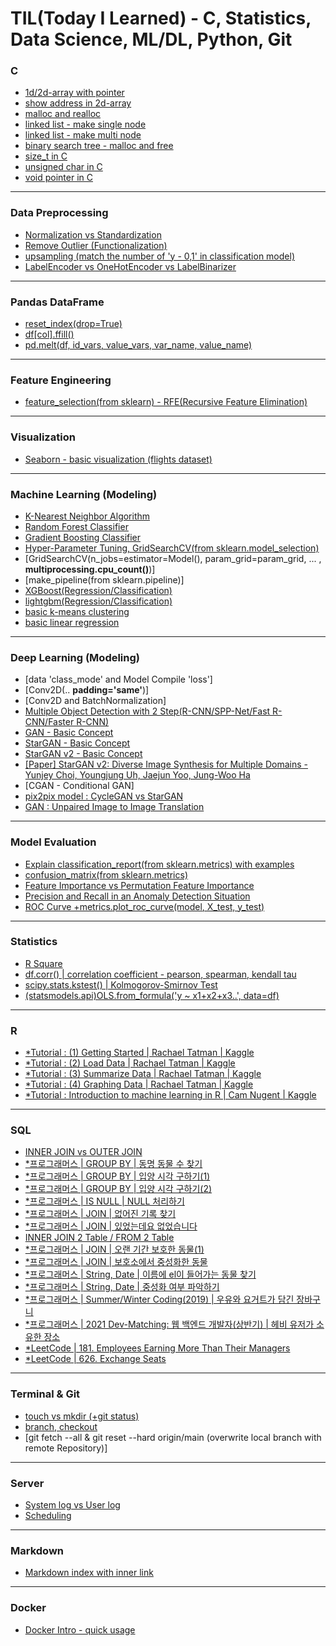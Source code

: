 # TIL(Today I Learned) - C, Statistics, Data Science, ML/DL, Python, Git

### C
- [1d/2d-array with pointer](https://github.com/seungson/TIL/blob/main/C/arr_pnt.c)
- [show address in 2d-array](https://github.com/seungson/TIL/blob/main/C/address_2d_array.c)
- [malloc and realloc](https://github.com/seungson/TIL/blob/main/C/realloc.c)
- [linked list - make single node](https://github.com/seungson/TIL/blob/main/C/single_node.c)
- [linked list - make multi node](https://github.com/seungson/TIL/blob/main/C/linked_list.c)
- [binary search tree - malloc and free](https://github.com/seungson/TIL/blob/main/C/bin_search_tree.c)
- [size_t in C](https://github.com/seungson/TIL/blob/main/C/size_t.md)
- [unsigned char in C](https://github.com/seungson/TIL/blob/main/C/unsigned_char.md)
- [void pointer in C](https://github.com/seungson/TIL/blob/main/C/void_pointer.md)
---

### Data Preprocessing
- [Normalization vs Standardization](https://github.com/seungson/TIL/blob/main/Data_Preprocessing/Normalization_vs_Standardization.md)
- [Remove Outlier (Functionalization)](https://github.com/seungson/TIL/blob/main/Data_Preprocessing/remove_outlier.md)
- [upsampling (match the number of 'y - 0,1' in classification model)](https://github.com/seungson/TIL/blob/main/Data_Preprocessing/upsampling.md)
- [LabelEncoder vs OneHotEncoder vs LabelBinarizer](https://github.com/seungson/TIL/blob/main/Data_Preprocessing/sklearn_Encoders.md)
---

### Pandas DataFrame
- [reset_index(drop=True)](https://github.com/seungson/TIL/blob/main/Pandas_DataFrame/reset_index.md)
- [df[col].ffill()](https://github.com/seungson/TIL/blob/main/Pandas_DataFrame/ffill.md)
- [pd.melt(df, id_vars, value_vars, var_name, value_name)](https://github.com/seungson/TIL/blob/main/Pandas_DataFrame/melt.md)
---

### Feature Engineering
- [feature_selection(from sklearn) - RFE(Recursive Feature Elimination)](https://github.com/seungson/TIL/blob/main/Feature_Engineering/rfe.md)
---

### Visualization
- [Seaborn - basic visualization (flights dataset)](https://github.com/seungson/TIL/blob/main/Visualization/sns_visualization.ipynb)
---

### Machine Learning (Modeling)
- [K-Nearest Neighbor Algorithm](https://github.com/seungson/TIL/blob/main/Machine_Learning/KNN.md)
- [Random Forest Classifier](https://github.com/seungson/TIL/blob/main/Machine_Learning/RandomForestClassifier.md)
- [Gradient Boosting Classifier](https://github.com/seungson/TIL/blob/main/Machine_Learning/GradientBoostingClassifier.md)
- [Hyper-Parameter Tuning, GridSearchCV(from sklearn.model_selection)](https://github.com/seungson/TIL/blob/main/Machine_Learning/GridSearchCV.md)
- [GridSearchCV(n_jobs=estimator=Model(), param_grid=param_grid, ... , **multiprocessing.cpu_count()**)]
- [make_pipeline(from sklearn.pipeline)]
- [XGBoost(Regression/Classification)](https://github.com/seungson/TIL/blob/main/Machine_Learning/XGBoost.md)
- [lightgbm(Regression/Classification)](https://github.com/seungson/TIL/blob/main/Machine_Learning/LGBM.md)
- [basic k-means clustering](https://github.com/seungson/TIL/blob/main/Machine_Learning/k_means.ipynb)
- [basic linear regression](https://github.com/seungson/TIL/blob/main/Machine_Learning/linear_regression.ipynb)
---

### Deep Learning (Modeling)
- [data 'class_mode' and Model Compile 'loss']
- [Conv2D(.. **padding='same'**)]
- [Conv2D and BatchNormalization]
- [Multiple Object Detection with 2 Step(R-CNN/SPP-Net/Fast R-CNN/Faster R-CNN)](https://github.com/seungson/TIL/blob/main/Deep_Learning/Multiple_Object_Detection_2step.md)
- [GAN - Basic Concept](https://github.com/seungson/TIL/blob/main/Deep_Learning/GAN.md)
- [StarGAN - Basic Concept](https://github.com/seungson/TIL/blob/main/Deep_Learning/StarGAN.md)
- [StarGAN v2 - Basic Concept](https://github.com/seungson/TIL/blob/main/Deep_Learning/StarGAN_v2.md)
- [[Paper] StarGAN v2: Diverse Image Synthesis for Multiple Domains - Yunjey Choi, Youngjung Uh, Jaejun Yoo, Jung-Woo Ha](https://github.com/seungson/TIL/blob/main/Deep_Learning/Paper_StarGAN_v2.md)
- [CGAN - Conditional GAN]
- [pix2pix model : CycleGAN vs StarGAN](https://github.com/seungson/TIL/blob/main/Deep_Learning/CycleGAN_vs_StarGAN.md)
- [GAN : Unpaired Image to Image Translation](https://github.com/seungson/TIL/blob/main/Deep_Learning/GAN_Image_to_Image_Translation.md)
---

### Model Evaluation
- [Explain classification_report(from sklearn.metrics) with examples](https://github.com/seungson/TIL/blob/main/Model_Evaluation/classification_report.md)
- [confusion_matrix(from sklearn.metrics)](https://github.com/seungson/TIL/blob/main/Model_Evaluation/confusion_matrix.md)
- [Feature Importance vs Permutation Feature Importance](https://github.com/seungson/TIL/blob/main/Model_Evaluation/feature_importance.md)
- [Precision and Recall in an Anomaly Detection Situation](https://github.com/seungson/TIL/blob/main/Model_Evaluation/precision_vs_recall.md)
- [ROC Curve +metrics.plot_roc_curve(model, X_test, y_test)](https://github.com/seungson/TIL/blob/main/Model_Evaluation/precision_vs_recall.md)
---

### Statistics
- [R Square](https://github.com/seungson/TIL/blob/main/Statistics/R_Square.md)
- [df.corr() | correlation coefficient - pearson, spearman, kendall tau](https://github.com/seungson/TIL/blob/main/Statistics/corr.md)
- [scipy.stats.kstest() | Kolmogorov-Smirnov Test](https://github.com/seungson/TIL/blob/main/Statistics/kstest.md)
- [(statsmodels.api)OLS.from_formula('y ~ x1+x2+x3..', data=df)](https://github.com/seungson/TIL/blob/main/Statistics/ols_regression.md)


---

### R
- [*Tutorial : (1) Getting Started | Rachael Tatman | Kaggle](https://github.com/seungson/TIL/blob/main/R/getting-started-in-r-first-steps.ipynb)
- [*Tutorial : (2) Load Data | Rachael Tatman | Kaggle](https://github.com/seungson/TIL/blob/main/R/getting-started-in-r-load-data-into-r.ipynb)
- [*Tutorial : (3) Summarize Data | Rachael Tatman | Kaggle](https://github.com/seungson/TIL/blob/main/R/getting-started-in-r-summarize-data.ipynb)
- [*Tutorial : (4) Graphing Data | Rachael Tatman | Kaggle](https://github.com/seungson/TIL/blob/main/R/getting-started-in-r-graphing-data.ipynb)
- [*Tutorial : Introduction to machine learning in R | Cam Nugent | Kaggle](https://github.com/seungson/TIL/blob/main/R/introduction-to-machine-learning-in-r-tutorial.ipynb)
---

### SQL
- [INNER JOIN vs OUTER JOIN](https://github.com/seungson/TIL/blob/main/SQL/inner_outer_join.md)
- [*프로그래머스 | GROUP BY | 동명 동물 수 찾기](https://github.com/seungson/TIL/blob/main/SQL/having.md)
- [*프로그래머스 | GROUP BY | 입양 시각 구하기(1)](https://github.com/seungson/TIL/blob/main/SQL/use_alias.md)
- [*프로그래머스 | GROUP BY | 입양 시각 구하기(2)](https://github.com/seungson/TIL/blob/main/SQL/recursive.md)
- [*프로그래머스 | IS NULL | NULL 처리하기](https://github.com/seungson/TIL/blob/main/SQL/ifnull.md)
- [*프로그래머스 | JOIN | 없어진 기록 찾기](https://github.com/seungson/TIL/blob/main/SQL/join_without_null.md)
- [*프로그래머스 | JOIN | 있었는데요 없었습니다](https://github.com/seungson/TIL/blob/main/SQL/compare_dates.md)
- [INNER JOIN 2 Table / FROM 2 Table](https://github.com/seungson/TIL/blob/main/SQL/join_and_from_2_table.md)
- [*프로그래머스 | JOIN | 오랜 기간 보호한 동물(1)](https://github.com/seungson/TIL/blob/main/SQL/order_by_datetime.md)
- [*프로그래머스 | JOIN | 보호소에서 중성화한 동물](https://github.com/seungson/TIL/blob/main/SQL/intact_to_spayed.md)
- [*프로그래머스 | String, Date | 이름에 el이 들어가는 동물 찾기](https://github.com/seungson/TIL/blob/main/SQL/where_like_upper_lower.md)
- [*프로그래머스 | String, Date | 중성화 여부 파악하기](https://github.com/seungson/TIL/blob/main/SQL/if_or_case.md)
- [*프로그래머스 | Summer/Winter Coding(2019) | 우유와 요거트가 담긴 장바구니](https://github.com/seungson/TIL/blob/main/SQL/with_groupby_having.md)
- [*프로그래머스 | 2021 Dev-Matching: 웹 백엔드 개발자(상반기) | 헤비 유저가 소유한 장소](https://github.com/seungson/TIL/blob/main/SQL/subquery_or_2table.md)
- [*LeetCode | 181. Employees Earning More Than Their Managers](https://github.com/seungson/TIL/blob/main/SQL/double_table.md)
- [*LeetCode | 626. Exchange Seats](https://github.com/seungson/TIL/blob/main/SQL/odd_even_change.md)
---

### Terminal & Git
- [touch vs mkdir (+git status)](https://github.com/seungson/TIL/blob/main/Git/status.md)
- [branch, checkout](https://github.com/seungson/TIL/blob/main/Git/brunch.md)
- [git fetch --all & git reset --hard origin/main (overwrite local branch with remote Repository)]
---

### Server
- [System log vs User log](https://github.com/seungson/TIL/blob/main/Server/log.md)
- [Scheduling](https://github.com/seungson/TIL/blob/main/Server/scheduling.md)

---

### Markdown
- [Markdown index with inner link](https://github.com/seungson/TIL/blob/main/Markdown/innerlink.md)
---

### Docker
- [Docker Intro - quick usage](https://github.com/seungson/TIL/blob/main/Docker/docker_tutorial.md)

